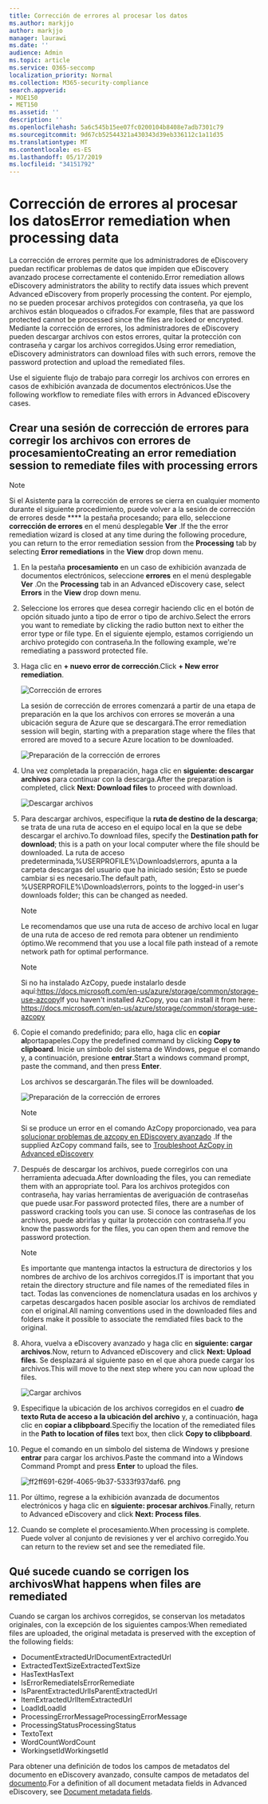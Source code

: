 ```yaml
---
title: Corrección de errores al procesar los datos
ms.author: markjjo
author: markjjo
manager: laurawi
ms.date: ''
audience: Admin
ms.topic: article
ms.service: O365-seccomp
localization_priority: Normal
ms.collection: M365-security-compliance
search.appverid:
- MOE150
- MET150
ms.assetid: ''
description: ''
ms.openlocfilehash: 5a6c545b15ee07fc0200104b8408e7adb7301c79
ms.sourcegitcommit: 9d67cb52544321a430343d39eb336112c1a11d35
ms.translationtype: MT
ms.contentlocale: es-ES
ms.lasthandoff: 05/17/2019
ms.locfileid: "34151792"
---
```

# <a name="error-remediation-when-processing-data"></a><span data-ttu-id="806f8-102">Corrección de errores al procesar los datos</span><span class="sxs-lookup"><span data-stu-id="806f8-102">Error remediation when processing data</span></span>

<span data-ttu-id="806f8-103">La corrección de errores permite que los administradores de eDiscovery puedan rectificar problemas de datos que impiden que eDiscovery avanzado procese correctamente el contenido.</span><span class="sxs-lookup"><span data-stu-id="806f8-103">Error remediation allows eDiscovery administrators the ability to rectify data issues which prevent Advanced eDiscovery from properly processing the content.</span></span> <span data-ttu-id="806f8-104">Por ejemplo, no se pueden procesar archivos protegidos con contraseña, ya que los archivos están bloqueados o cifrados.</span><span class="sxs-lookup"><span data-stu-id="806f8-104">For example, files that are password protected cannot be processed since the files are locked or encrypted.</span></span> <span data-ttu-id="806f8-105">Mediante la corrección de errores, los administradores de eDiscovery pueden descargar archivos con estos errores, quitar la protección con contraseña y cargar los archivos corregidos.</span><span class="sxs-lookup"><span data-stu-id="806f8-105">Using error remediation, eDiscovery administrators can download files with such errors, remove the password protection and upload the remediated files.</span></span>

<span data-ttu-id="806f8-106">Use el siguiente flujo de trabajo para corregir los archivos con errores en casos de exhibición avanzada de documentos electrónicos.</span><span class="sxs-lookup"><span data-stu-id="806f8-106">Use the following workflow to remediate files with errors in Advanced eDiscovery cases.</span></span>

## <a name="creating-an-error-remediation-session-to-remediate-files-with-processing-errors"></a><span data-ttu-id="806f8-107">Crear una sesión de corrección de errores para corregir los archivos con errores de procesamiento</span><span class="sxs-lookup"><span data-stu-id="806f8-107">Creating an error remediation session to remediate files with processing errors</span></span>

>[!NOTE]
><span data-ttu-id="806f8-108">Si el Asistente para la corrección de errores se cierra en cualquier momento durante el siguiente procedimiento, puede volver a la sesión de corrección de errores desde \*\*\*\* la pestaña procesando; para ello, seleccione **corrección de errores** en el menú desplegable **Ver** .</span><span class="sxs-lookup"><span data-stu-id="806f8-108">If the the error remediation wizard is closed at any time during the following procedure, you can return to the error remediation session from the **Processing** tab by selecting **Error remediations** in the **View** drop down menu.</span></span>

1. <span data-ttu-id="806f8-109">En la pestaña **procesamiento** en un caso de exhibición avanzada de documentos electrónicos, seleccione **errores** en el menú desplegable **Ver** .</span><span class="sxs-lookup"><span data-stu-id="806f8-109">On the **Processing** tab in an Advanced eDiscovery case, select **Errors** in the **View** drop down menu.</span></span>

2. <span data-ttu-id="806f8-110">Seleccione los errores que desea corregir haciendo clic en el botón de opción situado junto a tipo de error o tipo de archivo.</span><span class="sxs-lookup"><span data-stu-id="806f8-110">Select the errors you want to remediate by clicking the radio button next to either the error type or file type.</span></span>  <span data-ttu-id="806f8-111">En el siguiente ejemplo, estamos corrigiendo un archivo protegido con contraseña.</span><span class="sxs-lookup"><span data-stu-id="806f8-111">In the following example, we're remediating a password protected file.</span></span>

3. <span data-ttu-id="806f8-112">Haga clic en **+ nuevo error de corrección**.</span><span class="sxs-lookup"><span data-stu-id="806f8-112">Click **+ New error remediation**.</span></span>

    ![Corrección de errores](../media/8c2faf1a-834b-44fc-b418-6a18aed8b81a.png)

    <span data-ttu-id="806f8-114">La sesión de corrección de errores comenzará a partir de una etapa de preparación en la que los archivos con errores se moverán a una ubicación segura de Azure que se descargará.</span><span class="sxs-lookup"><span data-stu-id="806f8-114">The error remediation session will begin, starting with a preparation stage where the files that errored are moved to a secure Azure location to be downloaded.</span></span>

    ![Preparación de la corrección de errores](../media/390572ec-7012-47c4-a6b6-4cbb5649e8a8.png)

4. <span data-ttu-id="806f8-116">Una vez completada la preparación, haga clic en **siguiente: descargar archivos** para continuar con la descarga.</span><span class="sxs-lookup"><span data-stu-id="806f8-116">After the preparation is completed, click **Next: Download files** to proceed with download.</span></span>

    ![Descargar archivos](../media/6ac04b09-8e13-414a-9e24-7c75ba586363.png)

5. <span data-ttu-id="806f8-118">Para descargar archivos, especifique la **ruta de destino de la descarga**; se trata de una ruta de acceso en el equipo local en la que se debe descargar el archivo.</span><span class="sxs-lookup"><span data-stu-id="806f8-118">To download files, specify the **Destination path for download**; this is a path on your local computer where the file should be downloaded.</span></span>  <span data-ttu-id="806f8-119">La ruta de acceso predeterminada,%USERPROFILE%\Downloads\errors, apunta a la carpeta descargas del usuario que ha iniciado sesión; Esto se puede cambiar si es necesario.</span><span class="sxs-lookup"><span data-stu-id="806f8-119">The default path, %USERPROFILE%\Downloads\errors, points to the logged-in user's downloads folder; this can be changed as needed.</span></span>

    >[!NOTE]
    ><span data-ttu-id="806f8-120">Le recomendamos que use una ruta de acceso de archivo local en lugar de una ruta de acceso de red remota para obtener un rendimiento óptimo.</span><span class="sxs-lookup"><span data-stu-id="806f8-120">We recommend that you use a local file path instead of a remote network path for optimal performance.</span></span>

    > [!NOTE]
    > <span data-ttu-id="806f8-121">Si no ha instalado AzCopy, puede instalarlo desde aquí:https://docs.microsoft.com/en-us/azure/storage/common/storage-use-azcopy</span><span class="sxs-lookup"><span data-stu-id="806f8-121">If you haven't installed AzCopy, you can install it from here: https://docs.microsoft.com/en-us/azure/storage/common/storage-use-azcopy</span></span>

6. <span data-ttu-id="806f8-122">Copie el comando predefinido; para ello, haga clic en **copiar al**portapapeles.</span><span class="sxs-lookup"><span data-stu-id="806f8-122">Copy the predefined command by clicking **Copy to clipboard**.</span></span> <span data-ttu-id="806f8-123">Inicie un símbolo del sistema de Windows, pegue el comando y, a continuación, presione **entrar**.</span><span class="sxs-lookup"><span data-stu-id="806f8-123">Start a windows command prompt, paste the command, and then press **Enter**.</span></span>  

    <span data-ttu-id="806f8-124">Los archivos se descargarán.</span><span class="sxs-lookup"><span data-stu-id="806f8-124">The files will be downloaded.</span></span>

    ![Preparación de la corrección de errores](../media/f364ab4d-31c5-4375-b69f-650f694a2f69.png)

    > [!NOTE]
    > <span data-ttu-id="806f8-126">Si se produce un error en el comando AzCopy proporcionado, vea para [solucionar problemas de azcopy en EDiscovery avanzado](troubleshooting-azcopy.md) .</span><span class="sxs-lookup"><span data-stu-id="806f8-126">If the supplied AzCopy command fails, see to [Troubleshoot AzCopy in Advanced eDiscovery](troubleshooting-azcopy.md)</span></span>

7. <span data-ttu-id="806f8-127">Después de descargar los archivos, puede corregirlos con una herramienta adecuada.</span><span class="sxs-lookup"><span data-stu-id="806f8-127">After downloading the files, you can remediate them with an appropriate tool.</span></span> <span data-ttu-id="806f8-128">Para los archivos protegidos con contraseña, hay varias herramientas de averiguación de contraseñas que puede usar.</span><span class="sxs-lookup"><span data-stu-id="806f8-128">For password protected files, there are a number of password cracking tools you can use.</span></span> <span data-ttu-id="806f8-129">Si conoce las contraseñas de los archivos, puede abrirlas y quitar la protección con contraseña.</span><span class="sxs-lookup"><span data-stu-id="806f8-129">If you know the passwords for the files, you can open them and remove the password protection.</span></span>
    > [!NOTE]
    > <span data-ttu-id="806f8-130">Es importante que mantenga intactos la estructura de directorios y los nombres de archivo de los archivos corregidos.</span><span class="sxs-lookup"><span data-stu-id="806f8-130">IT is important that you retain the directory structure and file names of the remediated files in tact.</span></span>  <span data-ttu-id="806f8-131">Todas las convenciones de nomenclatura usadas en los archivos y carpetas descargados hacen posible asociar los archivos de remdiated con el original.</span><span class="sxs-lookup"><span data-stu-id="806f8-131">All naming conventions used in the downloaded files and folders make it possible to associate the remdiated files back to the original.</span></span>

8. <span data-ttu-id="806f8-132">Ahora, vuelva a eDiscovery avanzado y haga clic en **siguiente: cargar archivos**.</span><span class="sxs-lookup"><span data-stu-id="806f8-132">Now, return to Advanced eDiscovery and click **Next: Upload files**.</span></span>  <span data-ttu-id="806f8-133">Se desplazará al siguiente paso en el que ahora puede cargar los archivos.</span><span class="sxs-lookup"><span data-stu-id="806f8-133">This will move to the next step where you can now upload the files.</span></span>

    ![Cargar archivos](../media/af3d8617-1bab-4ecd-8de0-22e53acba240.png)

9. <span data-ttu-id="806f8-135">Especifique la ubicación de los archivos corregidos en el cuadro **de texto Ruta de acceso a la ubicación del archivo** y, a continuación, haga clic en **copiar a clibpboard**.</span><span class="sxs-lookup"><span data-stu-id="806f8-135">Specifiy the location of the remediated files in the **Path to location of files** text box, then click **Copy to clibpboard**.</span></span>

10. <span data-ttu-id="806f8-136">Pegue el comando en un símbolo del sistema de Windows y presione **entrar** para cargar los archivos.</span><span class="sxs-lookup"><span data-stu-id="806f8-136">Paste the command into a Windows Command Prompt and press **Enter** to upload the files.</span></span>

    ![ff2ff691-629f-4065-9b37-5333f937daf6. png](../media/ff2ff691-629f-4065-9b37-5333f937daf6.png)

11. <span data-ttu-id="806f8-138">Por último, regrese a la exhibición avanzada de documentos electrónicos y haga clic en **siguiente: procesar archivos**.</span><span class="sxs-lookup"><span data-stu-id="806f8-138">Finally, return to Advanced eDiscovery and click **Next: Process files**.</span></span>

12. <span data-ttu-id="806f8-139">Cuando se complete el procesamiento.</span><span class="sxs-lookup"><span data-stu-id="806f8-139">When processing is complete.</span></span>  <span data-ttu-id="806f8-140">Puede volver al conjunto de revisiones y ver el archivo corregido.</span><span class="sxs-lookup"><span data-stu-id="806f8-140">You can return to the review set and see the remediated file.</span></span>

## <a name="what-happens-when-files-are-remediated"></a><span data-ttu-id="806f8-141">Qué sucede cuando se corrigen los archivos</span><span class="sxs-lookup"><span data-stu-id="806f8-141">What happens when files are remediated</span></span>

<span data-ttu-id="806f8-142">Cuando se cargan los archivos corregidos, se conservan los metadatos originales, con la excepción de los siguientes campos:</span><span class="sxs-lookup"><span data-stu-id="806f8-142">When remediated files are uploaded, the original metadata is preserved with the exception of the following fields:</span></span> 

- <span data-ttu-id="806f8-143">DocumentExtractedUrl</span><span class="sxs-lookup"><span data-stu-id="806f8-143">DocumentExtractedUrl</span></span>
- <span data-ttu-id="806f8-144">ExtractedTextSize</span><span class="sxs-lookup"><span data-stu-id="806f8-144">ExtractedTextSize</span></span>
- <span data-ttu-id="806f8-145">HasText</span><span class="sxs-lookup"><span data-stu-id="806f8-145">HasText</span></span>
- <span data-ttu-id="806f8-146">IsErrorRemediate</span><span class="sxs-lookup"><span data-stu-id="806f8-146">IsErrorRemediate</span></span>
- <span data-ttu-id="806f8-147">IsParentExtractedUrl</span><span class="sxs-lookup"><span data-stu-id="806f8-147">IsParentExtractedUrl</span></span>
- <span data-ttu-id="806f8-148">ItemExtractedUrl</span><span class="sxs-lookup"><span data-stu-id="806f8-148">ItemExtractedUrl</span></span>
- <span data-ttu-id="806f8-149">LoadId</span><span class="sxs-lookup"><span data-stu-id="806f8-149">LoadId</span></span>
- <span data-ttu-id="806f8-150">ProcessingErrorMessage</span><span class="sxs-lookup"><span data-stu-id="806f8-150">ProcessingErrorMessage</span></span>
- <span data-ttu-id="806f8-151">ProcessingStatus</span><span class="sxs-lookup"><span data-stu-id="806f8-151">ProcessingStatus</span></span>
- <span data-ttu-id="806f8-152">Texto</span><span class="sxs-lookup"><span data-stu-id="806f8-152">Text</span></span>
- <span data-ttu-id="806f8-153">WordCount</span><span class="sxs-lookup"><span data-stu-id="806f8-153">WordCount</span></span>
- <span data-ttu-id="806f8-154">WorkingsetId</span><span class="sxs-lookup"><span data-stu-id="806f8-154">WorkingsetId</span></span>

<span data-ttu-id="806f8-155">Para obtener una definición de todos los campos de metadatos del documento en eDiscovery avanzado, consulte campos de metadatos del [documento](document-metadata-fields.md).</span><span class="sxs-lookup"><span data-stu-id="806f8-155">For a definition of all document metadata fields in Advanced eDiscovery, see [Document metadata fields](document-metadata-fields.md).</span></span>